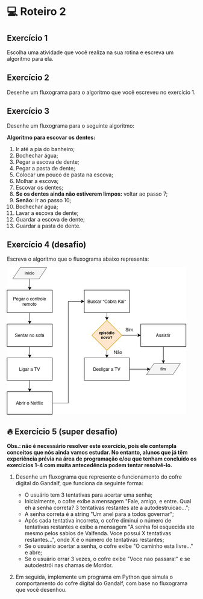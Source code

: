 # 💻 Roteiro 2

## Exercício 1

Escolha uma atividade que você realiza na sua rotina e escreva um algoritmo para ela.

## Exercício 2

Desenhe um fluxograma para o algoritmo que você escreveu no exercício 1.

## Exercício 3 

Desenhe um fluxograma para o seguinte algoritmo:

**Algoritmo para escovar os dentes:**

1. Ir até a pia do banheiro;
2. Bochechar água;
3. Pegar a escova de dente;
4. Pegar a pasta de dente;
5. Colocar um pouco de pasta na escova;
6. Molhar a escova;
7. Escovar os dentes;
8. **Se os dentes ainda não estiverem limpos:** voltar ao passo 7;
9. **Senão:** ir ao passo 10;
10. Bochechar água;
11. Lavar a escova de dente;
12. Guardar a escova de dente;
13. Guardar a pasta de dente.

## Exercício 4 (desafio) 

Escreva o algoritmo que o fluxograma abaixo representa:

<img src="algo-kobra-kai-netflix.png" />

## 🔥 Exercício 5 (super desafio)

**Obs.: não é necessário resolver este exercício, pois ele contempla conceitos que nós ainda vamos estudar. No entanto, alunos que já têm experiência prévia na área de programação e/ou que tenham concluído os exercícios 1-4 com muita antecedência podem tentar resolvê-lo.**

1. Desenhe um fluxograma que represente o funcionamento do cofre digital do Gandalf, que funciona da seguinte forma: 

    * O usuário tem 3 tentativas para acertar uma senha;
    * Inicialmente, o cofre exibe a mensagem "Fale, amigo, e entre. Qual eh a senha correta? 3 tentativas restantes ate a autodestruicao...";
    * A senha correta é a string "Um anel para a todos governar";
    * Após cada tentativa incorreta, o cofre diminui o número de tentativas restantes e exibe a mensagem "A senha foi esquecida ate mesmo pelos sabios de Valfenda. Voce possui X tentativas restantes...", onde X é o número de tentativas restantes; 
    * Se o usuário acertar a senha, o cofre exibe "O caminho esta livre..." e abre;
    * Se o usuário errar 3 vezes, o cofre exibe "Voce nao passara!" e se autodestrói nas chamas de Mordor.

2. Em seguida, implemente um programa em Python que simula o comportamento do cofre digital do Gandalf, com base no fluxograma que você desenhou.
